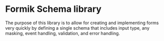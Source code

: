 # Formik Schema library

The purpose of this library is to allow for creating and implementing forms very quickly by defining
a single schema that includes input type, any masking, event handling, validation, and error
handling.

